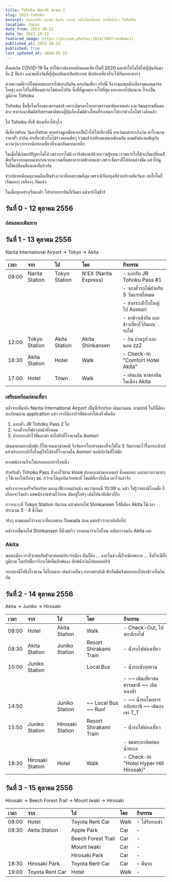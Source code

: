 ```yaml
---
title: Tohoku North Area 🍎 
slug: 2023-tohoku
excerpt: กินแอปเปิล หลงป่า นั่งเรือ เจอหมี ชมใบไม้เปลี่ยนสี กับที่นี่ที่เดียว Tohoku
location: Japan
date_from: 2023-10-12
date_to: 2023-10-22
featured_image: https://picsum.photos/1024/768?random=12
published_at: 2023-10-23
published: true
last_updated_at: 2024-05-23
---
```


ตั้งแต่เกิด COVID-19 ขึ้น ทำให้เราต้องยกเลิกแผนเที่ยวในปี 2020 และทำให้ไม่ได้ไปญี่ปุ่นกันมาถึง 2 ปีแล้ว และพอถึงวันทึ่ญี่ปุ่นกลับมาเปิดประเทศ นักท่องเที่ยวก็จะไปกันเยอะมากๆ

ด้วยความที่เราก็ไม่ค่อยชอบการไปแย่งกันกิน แย่งกันเที่ยว ทริปนี้ จึงวางแผนหลีกเลี่ยงจุดแลนมาร์คใหญ่ๆ และไปในที่ที่คนน่าจะไม่ค่อยไปกัน ซึ่งที่ที่ดูเหมาะจะไปที่สุด และอยากไปมานาน ก็จะเป็นภูมิภาค Tohoku

Tohoku ขึ้นชื่อในเรื่องของธรรมชาติ เพราะมีมรดกโลกทางธรรมชาติหลายแห่ง และวัฒนธรรมที่แตกต่าง หากจะมาสัมผัสกับธรรมชาติของญี่ปุ่นก็คงไม่มีช่วงไหนที่จะเหมาะไปกว่าช่วงใบไม้ร่วงอีกแล้ว

ไป Tohoku ทั้งที ต้องเที่ยวให้จุใจ

ที่เที่ยวพร้อม วันลาก็พร้อม ทุกอย่างดูเหมือนจะเป็นใจให้ไปเที่ยวที่นี่ ยกเว้นแต่กระเป๋าเงิน ค่าโรงแรม ราคาตั๋ว ค่ากิน ค่าเที่ยวช่วงใบไม้ร่วงตอนพีคๆ รวมแล้วเหยียบแสนเหมือนกัน แถมยังต้องเผชิญกับความวุ่นวายจากนักท่องเที่ยวที่จะมากันมากมายอีก

ในเมื่อใช้เงินแก้ปัญหาไม่ได้ เพราะเราไม่มี เราจึงต้องแก้ด้วยความรู้แทน เราพบว่าใบไม้จะเริ่มเปลี่ยนสีมักเริ่มจากบนยอดเขาก่อนจากความเย็นของอากาศข้างบนเขา เพราะงั้นเราก็ไปก่อนช่วงพีค แล้วไปดูใบไม้เปลี่ยนสีบนเขาก็แล้วกัน

ช่วงปลายเดือนตุลาคมถือเป็นช่วงเวลาที่เหมาะสมที่สุด เพราะมีวันหยุดที่ช่วยประหยัดวันลา ฮกไกโดก็เริ่มแดงๆ เหลืองๆ กันแล้ว

ในเมื่อทุกอย่างเริ่มลงตัว โปรสายการบินก็เริ่มมา แม้จะยังไม่ชัวร์

## วันที่ 0 - 12 ตุลาคม 2556

### ก่อนออกเดินทาง

## วันที่ 1 - 13 ตุลาคม 2556

Narita International Airport → Tokyo → Akita

| เวลา  | จาก            | ไป            | โดย                   | กิจกรรม                                   |
| :---- | :------------- | :------------ | :-------------------- | :---------------------------------------- |
| 09:00 | Narita Station | Tokyo Station | N'EX (Narita Express) | - แลกรับ JR Tohoku Pass #1                |
|       |                |               |                       | - จองตั๋วรถไฟสำหรับ 5 วันแรกทั้งหมด       |
|       |                |               |                       | - ส่งกระเป๋าใบใหญ่ไป Aomori               |
|       |                |               |                       | - หาข้าวเช้ากิน และข้าวเที่ยงไว้กินบนรถไฟ |
| 12:00 | Tokyo Station  | Akita Station | Akita Shinkansen      | - กิน ถ่านรูป และนอน zzZ                  |
| 16:30 | Akita Station  | Hotel         | Walk                  | - Check-In "Comfort Hotel Akita"          |
| 17:00 | Hotel          | Town          | Walk                  | - เดินเล่น หาของกินในเมือง Akita          |

### เตรียมพร้อมก่อนเที่ยว

หลังจากที่มาถึง Narita International Airport เป็นที่เรียบร้อย เดินผ่านตม. ตามปกติ ในปีนี้มีลงทะเบียนผ่าน application แล้ว
เราก็มีภารกิจที่ต้องทำให้เสร็จสิ้นคือ

1. แลกตั๋ว JR Tohoku Pass 2 ใบ
2. จองตั๋วรถไฟล่วงหน้าทั้งหมด
3. ฝากกระเป๋าไว้ที่แมวดำ ส่งไปยังที่โรงแรมใน Aomori

เดินมาตามทางซักพัก ก็ไปเจอแมวดำพอดี จึงจัดการโยกย้ายของที่จะใช้ใน 5 วันแรกมาไว้ในกระเป๋าเป้ แล้วฝากกระเป๋าใบใหญ่ให้ไปส่งที่โรงแรมใน Aomori พอดีกับวันที่ไปพัก

ทางพนักงานก็จะให้กรอกเอกสารใบหนึ่ง

สำหรับตั๋ว Tohoku Pass ที่จองไว้ผ่าน klook ต้องแลกผ่านเคาเตอร์ ซึ่งคนเยอะ และแถวยาวมากๆๆ ใช้เวลาไปเกือบๆ ชม. กว่าจะได้คุยกับเจ้าหน้าที่ โชคดีที่เราก็เผื่อเวลาไว้แล้วจึง

หลังจากจองเสร็จเรียบร้อย มองนาฬิกาบนฝาผนัง พบว่าตอนนี้ 10:09 น. แล้ว ไม่รู้ว่าสถานีไกลมั้ย ก็เกือบจะวิ่งแล้ว แต่พนักงานห้ามไว้ก่อน มันอยู่ใกล้ๆ เดินไปนาทีเดียวก็ถึง

เราจะแวะที่ Tokyo Station กันก่อน แล้วต่อรถไฟ Shinkansen ไปที่เมือง Akita ใช้เวลาประมาณ 3 - 4 ชั่วโมง

จริงๆ ตามแผนก็ว่าจะแวะที่ทะเลสาบ Towada ก่อน แต่กลัวว่าจะกลับดึกไป

หลังจากขึ้นรถไฟ Shinkansen ก็นั่งชมวิว วางแผนว่าจะไปไหน หลับยาวจนถึง Akita เลย

### Akita

พอมาเมือง เราก็จะพบกับตัวมาสคอตประจำเมือง นั่นก็คือ … และในช่วงนี้ก็จะมีเทศกาล … ซึ่งก็จะมีทั้งภูมิภาค ในทริปนี้เราจึงจะได้เห็นยักษ์แดง ยักษ์น้ำเงินไปตลอดทริป

จากสถานีไปถึงโรงแรม ไม่ไกลมาก เดินช่วงเย็นๆ อากาศกำลังดี ฟ้าเริ่มมืดจึงค่อยออกไปหาข้าวเย็นกินกัน

## วันที่ 2 - 14 ตุลาคม 2556

Akita → Juniko → Hirosaki

| เวลา  | จาก              | ไป               | โดย                    | กิจกรรม                                     |
| :---- | :--------------- | :--------------- | :--------------------- | :------------------------------------------ |
| 08:00 | Hotel            | Akita Station    | Walk                   | - Check-Out, ไปสถานีรถไฟ                    |
| 08:30 | Akita Station    | Juniko Station   | Resort Shirakami Train | - นั่งรถไฟท่องเที่ยว                        |
| 10:00 | Juniko Station   |                  | Local Bus              | - นั่งรถเข้าอุทยาน                          |
|       |                  |                  |                        | - ~~ เดินเที่ยวชมธรรมชาติ ~~ เดินหลงป่า     |
| 14:50 |                  | Juniko Station   | ~~ Local Bus ~~ Run!   | - ~~ นั่งรถโดยสารกลับสถานี ~~ เดินลงเขา T_T |
| 15:50 | Juniko Station   | Hirosaki Station | Resort Shirakami Train | - นั่งรถไฟท่องเที่ยว                        |
|       |                  |                  |                        | - ชมพระอาทิตย์ตกน้ำทะเล                     |
| 18:30 | Hirosaki Station | Hotel            | Walk                   | - Check-In "Hotel Hyper Hill Hirosaki"      |

## วันที่ 3 - 15 ตุลาคม 2556

Hirosaki → Beech Forest Trail → Mount Iwaki → Hirosaki

| เวลา  | จาก             | ไป                 | โดย  | กิจกรรม       |
| :---- | :-------------- | :----------------- | :--- | :------------ |
| 08:00 | Hotel           | Toyota Rent Car    | Walk | - ไปรับรถเช่า |
| 08:30 | Akita Station   | Apple Park         | Car  | -             |
|       |                 | Beech Forest Trail | Car  | -             |
|       |                 | Mount Iwaki        | Car  | -             |
|       |                 | Hirosaki Park      | Car  | -             |
| 18:30 | Hirosaki Park   | Toyota Rent Car    | Car  | - คืนรถ       |
| 19:00 | Toyota Rent Car | Hotel              | Walk | -             |
